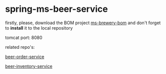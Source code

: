 # spring-ms-beer-service

firstly, please, download the BOM project [ms-brewery-bom](https://github.com/karp1k/spring-ms-brewery-bom) 
and don't forget to <b>install</b> it to the local repository

tomcat port: 8080

related repo's:

[beer-order-service](https://github.com/karp1k/spring-ms-beer-order-service)

[beer-inventory-service](https://github.com/karp1k/spring-ms-beer-inventory-service)

